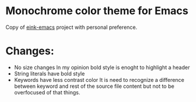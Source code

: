 # Monochrome color theme for Emacs

Copy of [eink-emacs](http://github.com/maio/eink-emacs) project with personal preference.

# Changes:

- No size changes
In my opinion bold style is enoght to highlight a header
- String literals have bold style
- Keywords have less contrast color
It is need to recognize a difference between keyword and rest of the source file content but not to be overfocused of that things.
